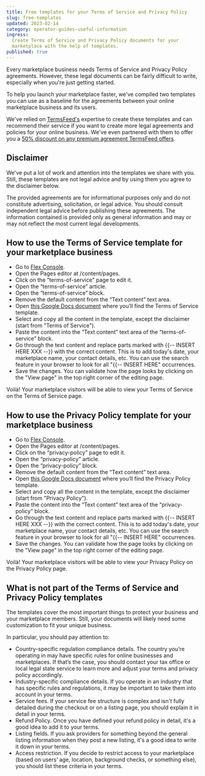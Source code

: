 ```yaml
---
title: Free templates for your Terms of Service and Privacy Policy
slug: free-templates
updated: 2023-02-14
category: operator-guides-useful-information
ingress:
  Create Terms of Service and Privacy Policy documents for your
  marketplace with the help of templates.
published: true
---
```


Every marketplace business needs Terms of Service and Privacy Policy
agreements. However, these legal documents can be fairly difficult to
write, especially when you're just getting started.

To help you launch your marketplace faster, we've compiled two templates
you can use as a baseline for the agreements between your online
marketplace business and its users.

We've relied on
[TermsFeed's](https://shareasale.com/r.cfm?b=854385&u=3406491&m=65338)
expertise to create these templates and can recommend their service if
you want to create more legal agreements and policies for your online
business. We've even partnered with them to offer you a
[50% discount on any premium agreement TermsFeed offers](https://shareasale.com/r.cfm?b=854385&u=3406491&m=65338&urllink=www%2Etermsfeed%2Ecom%2Fdiscount%2F%3Fdiscount%5Fcode%3Dsharetribe).

## Disclaimer

We've put a lot of work and attention into the templates we share with
you. Still, these templates are not legal advice and by using them you
agree to the disclaimer below.

The provided agreements are for informational purposes only and do not
constitute advertising, solicitation, or legal advice. You should
consult independent legal advice before publishing these agreements. The
information contained is provided only as general information and may or
may not reflect the most current legal developments.

## How to use the Terms of Service template for your marketplace business

- Go to [Flex Console](https://flex-console.sharetribe.com/login).
- Open the Pages editor at /content/pages.
- Click on the “terms-of-service” page to edit it.
- Open the “terms-of-service” article.
- Open the “terms-of-service” block.
- Remove the default content from the “Text content” text area.
- Open
  [this Google Docs document](https://docs.google.com/document/d/1DfTGyW9cYz-Hdsc7sdQFW8_cuEZO2IASpeugznPwH_M/edit?usp=sharing)
  where you’ll find the Terms of Service template.
- Select and copy all the content in the template, except the disclaimer
  (start from "Terms of Service").
- Paste the content into the “Text content” text area of the
  “terms-of-service” block.
- Go through the text content and replace parts marked with
  {{-- INSERT HERE XXX --}} with the correct content. This is to add
  today's date, your marketplace name, your contact details, etc. You
  can use the search feature in your browser to look for all "{{--
  INSERT HERE" occurrences.
- Save the changes. You can validate how the page looks by clicking on
  the "View page" in the top right corner of the editing page.

Voilà! Your marketplace visitors will be able to view your Terms of
Service on the Terms of Service page.

## How to use the Privacy Policy template for your marketplace business

- Go to [Flex Console](https://flex-console.sharetribe.com/login).
- Open the Pages editor at /content/pages.
- Click on the “privacy-policy” page to edit it.
- Open the “privacy-policy” article.
- Open the “privacy-policy” block.
- Remove the default content from the “Text content” text area.
- Open
  [this Google Docs document](https://docs.google.com/document/d/1rv9njwa_t2dTOh5mY9uGXFdz4tozqi-tqp0ZU51obg0/edit?usp=sharing)
  where you’ll find the Privacy Policy template.
- Select and copy all the content in the template, except the disclaimer
  (start from "Privacy Policy").
- Paste the content into the “Text content” text area of the
  “privacy-policy” block.
- Go through the text content and replace parts marked with
  {{-- INSERT HERE XXX --}} with the correct content. This is to add
  today's date, your marketplace name, your contact details, etc. You
  can use the search feature in your browser to look for all "{{--
  INSERT HERE" occurrences.
- Save the changes. You can validate how the page looks by clicking on
  the "View page" in the top right corner of the editing page.

Voilà! Your marketplace visitors will be able to view your Privacy
Policy on the Privacy Policy page.

## What is not part of the Terms of Service and Privacy Policy templates

The templates cover the most important things to protect your business
and your marketplace members. Still, your documents will likely need
some customization to fit your unique business.

In particular, you should pay attention to:

- Country-specific regulation compliance details. The country you’re
  operating in may have specific rules for online businesses and
  marketplaces. If that’s the case, you should contact your tax office
  or local legal state service to learn more and adjust your terms and
  privacy policy accordingly.
- Industry-specific compliance details. If you operate in an industry
  that has specific rules and regulations, it may be important to take
  them into account in your terms.
- Service fees. If your service fee structure is complex and isn't fully
  detailed during the checkout or on a listing page, you should explain
  it in detail in your terms.
- Refund Policy. Once you have defined your refund policy in detail,
  it's a good idea to add it to your terms.
- Listing fields. If you ask providers for something beyond the general
  listing information when they post a new listing, it's a good idea to
  write it down in your terms.
- Access restriction. If you decide to restrict access to your
  marketplace (based on users’ age, location, background checks, or
  something else), you should list these criteria in your terms.
